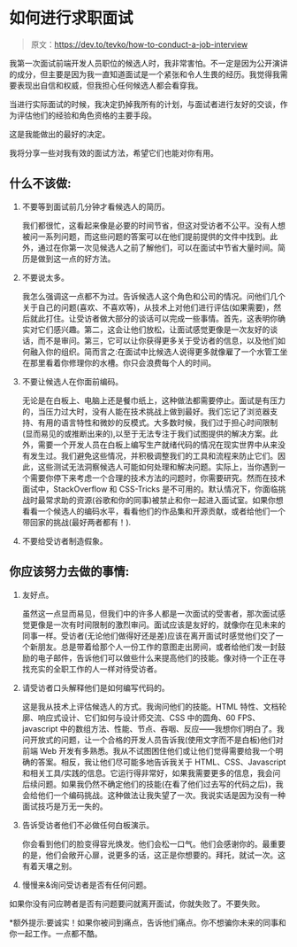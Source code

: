 # 如何进行求职面试

> 原文：<https://dev.to/tevko/how-to-conduct-a-job-interview>

我第一次面试前端开发人员职位的候选人时，我非常害怕。不一定是因为公开演讲的成分，但主要是因为我一直知道面试是一个紧张和令人生畏的经历。我觉得我需要表现出自信和权威，但我担心任何候选人都会看穿我。

当进行实际面试的时候，我决定扔掉我所有的计划，与面试者进行友好的交谈，作为评估他们的经验和角色资格的主要手段。

这是我能做出的最好的决定。

我将分享一些对我有效的面试方法，希望它们也能对你有用。

## 什么不该做:

1.  不要等到面试前几分钟才看候选人的简历。

    我们都很忙，这看起来像是必要的时间节省，但这对受访者不公平。没有人想被问一系列问题，而这些问题的答案可以在他们提前提供的文件中找到。此外，通过在你第一次见候选人之前了解他们，可以在面试中节省大量时间。简历是做到这一点的好方法。

2.  不要说太多。

    我怎么强调这一点都不为过。告诉候选人这个角色和公司的情况。问他们几个关于自己的问题(喜欢、不喜欢等)，从技术上对他们进行评估(如果需要)，然后就此打住。让受访者做大部分的谈话可以完成一些事情。首先，这表明你确实对它们感兴趣。第二，这会让他们放松，让面试感觉更像是一次友好的谈话，而不是审问。第三，它可以让你获得更多关于受访者的信息，以及他们如何融入你的组织。简而言之:在面试中比候选人说得更多就像雇了一个水管工坐在那里看着你修理你的水槽。你只会浪费每个人的时间。

3.  不要让候选人在你面前编码。

    无论是在白板上、电脑上还是餐巾纸上，这种做法都需要停止。面试是有压力的，当压力过大时，没有人能在技术挑战上做到最好。我们忘记了浏览器支持、有用的语言特性和微妙的反模式。大多数时候，我们过于担心时间限制(显而易见的或推断出来的),以至于无法专注于我们试图提供的解决方案。此外，需要一个开发人员在白板上编写生产就绪代码的情况在现实世界中从来没有发生过。我们避免这些情况，并积极调整我们的工具和流程来防止它们。因此，这些测试无法洞察候选人可能如何处理和解决问题。实际上，当你遇到一个需要你停下来考虑一个合理的技术方法的问题时，你需要研究。然而在技术面试中，StackOverflow 和 CSS-Tricks 是不可用的。默认情况下，你面临挑战时最常求助的资源(谷歌和你的同事)被禁止和你一起进入面试室。如果你想看看一个候选人的编码水平，看看他们的作品集和开源贡献，或者给他们一个带回家的挑战(最好两者都有！).

4.  不要给受访者制造假象。

## 你应该努力去做的事情:

1.  友好点。

    虽然这一点显而易见，但我们中的许多人都是一次面试的受害者，那次面试感觉更像是一次有时间限制的激烈审问。面试应该是友好的，就像你在见未来的同事一样。受访者(无论他们做得好还是差)应该在离开面试时感觉他们交了一个新朋友。总是带着给那个人一份工作的意图走出房间，或者给他们发一封鼓励的电子邮件，告诉他们可以做些什么来提高他们的技能。像对待一个正在寻找充实的全职工作的人一样对待受访者。

2.  请受访者口头解释他们是如何编写代码的。

    这是我从技术上评估候选人的方式。我询问他们的技能。HTML 特性、文档轮廓、响应式设计、它们如何与设计师交流、CSS 中的圆角、60 FPS、javascript 中的数组方法、性能、节点、吞咽、反应——我想你们明白了。我问开放式的问题，让一个合格的开发人员告诉我(使用文字而不是白板)他们对前端 Web 开发有多熟悉。我从不试图困住他们或让他们觉得需要给我一个明确的答案。相反，我让他们尽可能多地告诉我关于 HTML、CSS、Javascript 和相关工具/实践的信息。它运行得非常好，如果我需要更多的信息，我会问后续问题。如果我仍然不确定他们的技能(在看了他们过去写的代码之后)，我会给他们一个编码挑战。这种做法让我失望了一次。我说实话是因为没有一种面试技巧是万无一失的。

3.  告诉受访者他们不必做任何白板演示。

    你会看到他们的脸变得容光焕发。他们会松一口气。他们会感谢你的。最重要的是，他们会敞开心扉，说更多的话，这正是你想要的。拜托，就试一次。这有着天壤之别。

4.  慢慢来&询问受访者是否有任何问题。

如果你没有问应聘者是否有问题要问就离开面试，你就失败了。不要失败。

*额外提示:要诚实！如果你被问到痛点，告诉他们痛点。你不想骗你未来的同事和你一起工作。一点都不酷。